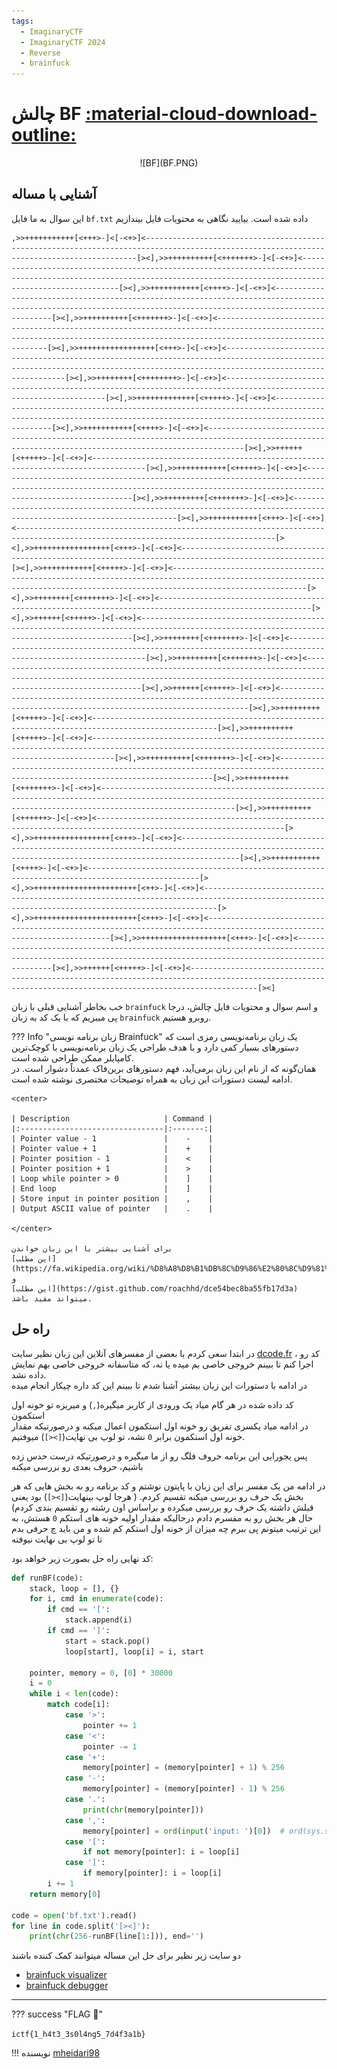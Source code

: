 ```yaml
---
tags:
  - ImaginaryCTF
  - ImaginaryCTF 2024
  - Reverse
  - brainfuck
---
```


# چالش BF [:material-cloud-download-outline:](https://github.com/ImaginaryCTF/ImaginaryCTF-2024-Challenges-Public/blob/main/Reversing/bf/challenge/bf.txt)


<center>
 ![BF](BF.PNG)
</center>


## آشنایی با مساله


این سوال به ما فایل `bf.txt` داده شده است. بیایید نگاهی به محتویات فایل بیندازیم



```raw title="bf.txt" linenums="1"
,>>+++++++++++[<+++>-]<[-<+>]<------------------------------------------------------------------------------------------------------------------------------------------[><],>>++++++++++[<+++++++>-]<[-<+>]<-------------------------------------------------------------------------------------------------------------------------------------------------------------------------[><],>>+++++++++++[<++++>-]<[-<+>]<----------------------------------------------------------------------------------------------------------------------------------------------------------------[><],>>++++++++++[<+++++++>-]<[-<+>]<----------------------------------------------------------------------------------------------------------------------------------------------------------------------------[><],>>+++++++++++++++++[<+++>-]<[-<+>]<------------------------------------------------------------------------------------------------------------------------------------------------------------------------------[><],>>++++++++[<++++++++>-]<[-<+>]<-----------------------------------------------------------------------------------------------------------------[><],>>+++++++++++++[<+++++>-]<[-<+>]<----------------------------------------------------------------------------------------------------------------------------------------------------------------[><],>>+++++++++++[<++++>-]<[-<+>]<----------------------------------------------------------------------------------------------------------------------------------------------------[><],>>++++++[<+++++>-]<[-<+>]<----------------------------------------------------------------------------------[><],>>+++++++++++[<+++++>-]<[-<+>]<---------------------------------------------------------------------------------------------------------------------------------------------------------------------------[><],>>+++++++++[<+++++++>-]<[-<+>]<------------------------------------------------------------------------------------------------------------------[><],>>+++++++++++[<+++>-]<[-<+>]<--------------------------------------------------------------------------------------------------------------------------------[><],>>+++++++++++++++++[<+++>-]<[-<+>]<------------------------------------------------------------------------------------------------------[><],>>+++++++++++[<+++++>-]<[-<+>]<--------------------------------------------------------------------------------------------------------------------------------------------------------------------------[><],>>++++++++[<+++++++>-]<[-<+>]<--------------------------------------------------------------------------------------------------------[><],>>++++++[<+++++>-]<[-<+>]<------------------------------------------------------------------------------------------------------------------------------------------[><],>>++++++++[<+++++++>-]<[-<+>]<------------------------------------------------------------------------------------------------------------[><],>>+++++++++[<+++++++>-]<[-<+>]<-----------------------------------------------------------------------------------------------------------------------------------------------------------------------------[><],>>++++++[<+++++>-]<[-<+>]<-------------------------------------------------------------------------------------------------------------------------------------[><],>>+++++++++[<+++++>-]<[-<+>]<--------------------------------------------------------------------------------------------------[><],>>++++++++++[<+++++>-]<[-<+>]<-------------------------------------------------------------------------------------------------------------------------------------------------[><],>>++++++++++[<+++++++>-]<[-<+>]<-----------------------------------------------------------------------------------------------------------------------------[><],>>++++++++++[<+++++++>-]<[-<+>]<--------------------------------------------------------------------------------------------------------------------------------------------------------------------------[><],>>++++++++++[<++++++>-]<[-<+>]<----------------------------------------------------------------------------------------------------------------[><],>>+++++++++++++++++[<+++>-]<[-<+>]<---------------------------------------------------------------------------------------------------------------------------------------------------------[><],>>+++++++++++[<++++>-]<[-<+>]<-----------------------------------------------------------------------------------------------[><],>>+++++++++++++++++++++++[<++>-]<[-<+>]<-----------------------------------------------------------------------------------------------------------------------------------------------[><],>>+++++++++++++++++++++++[<+++>-]<[-<+>]<----------------------------------------------------------------------------------------------------------------------[><],>>+++++++++++++++++++[<+++>-]<[-<+>]<-----------------------------------------------------------------------------------------------------------------------------------------------------------[><],>>++++++[<+++++>-]<[-<+>]<-----------------------------------------------------------------------------------------------------------------------------------------------------------[><]
```

خب بخاطر آشنایی قبلی با زبان `brainfuck` و اسم سوال و محتویات فایل چالش، درجا پی میبریم که با یک کد به زبان `brainfuck` روبرو هستیم.


??? Info "زبان برنامه نویسی Brainfuck"
    یک زبان برنامه‌نویسی رمزی است که دستورهای بسیار کمی دارد و با هدف طراحی یک زبان برنامه‌نویسی با کوچک‌ترین کامپایلر ممکن طراحی شده است.  
    همان‌گونه که از نام این زبان برمی‌آید، فهم دستورهای برین‌فاک عمدتاً دشوار است. در ادامه لیست دستورات این زبان به همراه توضیحات مختصری نوشته شده است.   

    <center>

    | Description                     | Command |
    |:--------------------------------|:-------:|
    | Pointer value - 1               |    -    |
    | Pointer value + 1               |    +    |
    | Pointer position - 1            |    <    |
    | Pointer position + 1            |    >    |
    | Loop while pointer > 0          |    ]    |
    | End loop                        |    ]    |
    | Store input in pointer position |    ,    |
    | Output ASCII value of pointer   |    .    |

    </center>

    برای آشنایی بیشتر با این زبان خواندن 
    [این مطلب](https://fa.wikipedia.org/wiki/%D8%A8%D8%B1%DB%8C%D9%86%E2%80%8C%D9%81%D8%A7%DA%A9)
    و 
    [این مطلب](https://gist.github.com/roachhd/dce54bec8ba55fb17d3a)
    میتواند مفید باشد.



## راه حل

در ابتدا سعی کردم با بعضی از مفسرهای آنلاین این زبان نظیر سایت 
[dcode.fr](https://www.dcode.fr/brainfuck-language)
 ، کد رو اجرا کنم تا ببینم خروجی خاصی بم میده یا نه، که متاسفانه خروجی خاصی بهم نمایش داده نشد.  
در ادامه با دستورات این زبان بیشتر آشنا شدم تا ببینم این کد داره چیکار انجام میده

کد داده شده در هر گام میاد یک ورودی از کاربر میگیره(`,`) و میریزه تو خونه اول استکمون  
در ادامه میاد یکسری تفریق رو خونه اول استکمون اعمال میکنه و درصورتیکه مقدار خونه اول استکمون برابر `0` نشه، تو لوپ بی نهایت(`[><]`) میوفتیم.

پس یجورایی این برنامه حروف فلگ رو از ما میگیره و درصورتیکه درست حدس زده باشیم، حروف بعدی رو بررسی میکنه


در ادامه من یک مفسر برای این زبان با پایتون نوشتم و کد برنامه رو به بخش هایی که هر بخش یک حرف رو بررسی میکنه تقسیم کردم. ( هرجا لوپ بینهایت(`[><]`) بود یعنی قبلش داشته یک حرف رو بررسی میکرده و براساس اون رشته رو تقسیم بندی کردم)   
حال هر بخش رو به مفسرم دادم درحالیکه مقدار اولیه خونه های استکم `0` هستش، به این ترتیب میتونم پی ببرم چه میزان از خونه اول استکم کم شده و من باید چ حرفی بدم تا تو لوپ بی نهایت نیوفته  

کد نهایی راه حل بصورت زیر خواهد بود:



```python title="solve.py" linenums="1"
def runBF(code):
    stack, loop = [], {}
    for i, cmd in enumerate(code):
        if cmd == '[':
            stack.append(i)
        if cmd == ']':
            start = stack.pop()
            loop[start], loop[i] = i, start
    
    pointer, memory = 0, [0] * 30000
    i = 0
    while i < len(code):
        match code[i]:
            case '>':
                pointer += 1
            case '<':
                pointer -= 1
            case '+':
                memory[pointer] = (memory[pointer] + 1) % 256
            case '-':
                memory[pointer] = (memory[pointer] - 1) % 256
            case '.':
                print(chr(memory[pointer]))
            case ',':
                memory[pointer] = ord(input('input: ')[0])  # ord(sys.stdin.read(1))
            case '[':
                if not memory[pointer]: i = loop[i]
            case ']':
                if memory[pointer]: i = loop[i]
        i += 1
    return memory[0]

code = open('bf.txt').read()
for line in code.split('[><]'):
    print(chr(256-runBF(line[1:])), end='')
```

دو سایت زیر نظیر برای حل این مساله میتوانند کمک کننده باشند  


- [brainfuck visualizer](https://ashupk.github.io/Brainfuck/brainfuck-visualizer-master)
- [brainfuck debugger](https://bxt.gitlab.io/brainfuck-debugger)



---
??? success "FLAG :triangular_flag_on_post:"
    <div dir="ltr">`ictf{1_h4t3_3s0l4ng5_7d4f3a1b}`</div>


!!! نویسنده
    [mheidari98](https://github.com/mheidari98)





